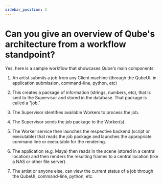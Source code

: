 ```yaml
---
sidebar_position: 3
---
```


# Can you give an overview of Qube's architecture from a workflow standpoint?

Yes, here is a sample workflow that showcases Qube's main components:

1. An artist submits a job from any Client machine (through the QubeUI, in-application submission, command-line, python, etc)


2. This creates a package of information (strings, numbers, etc), that is sent to the Supervisor and stored in the database. That package is called a "job."


3. The Supervisor identifies available Workers to process the job.


4. The Supervisor sends the job package to the Worker(s).


5. The Worker service then launches the respective backend (script or executable) that reads the job package and launches the appropriate command line or executable for the rendering.


6. The application (e.g. Maya) then reads in the scene (stored in a central location) and then renders the resulting frames to a central location (like a NAS or other file server). 


7. The artist or anyone else, can view the current status of a job through the QubeUI, command-line, python, etc.


